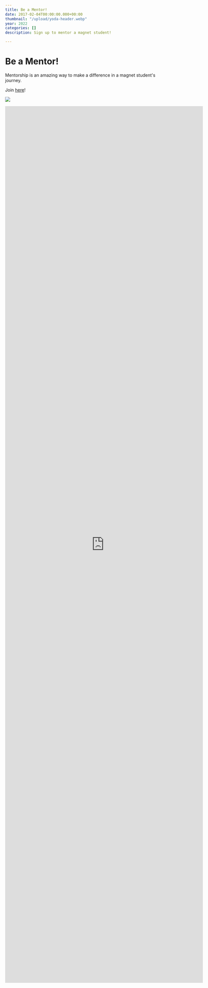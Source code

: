 ```yaml
---
title: Be a Mentor!
date: 2017-02-04T00:00:00.000+00:00
thumbnail: "/upload/yoda-header.webp"
year: 2022
categories: []
description: Sign up to mentor a magnet student!

---
```

# Be a Mentor!

Mentorship is an amazing way to make a difference in a magnet student's journey.

Join [here](https://forms.gle/XpoY7LxYUWE4FEf57)!

![](/upload/yoda.png)

<p align="center"><iframe src="https://docs.google.com/forms/d/e/1FAIpQLSd1-WL9gF3EZHIFWB-6o_5Mxi4leDFjsQsbHtyHpmnD8mPdNg/viewform?embedded=true" width="640" height="2838" frameborder="0" marginheight="0" marginwidth="0">Loading…</iframe></p>